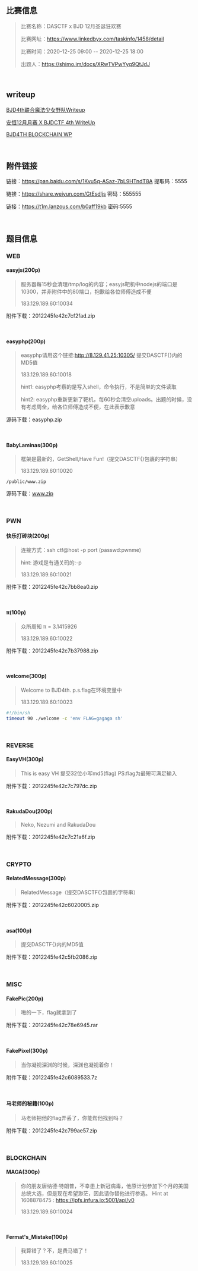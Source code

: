 ## 比赛信息

> 比赛名称：DASCTF x BJD 12月圣诞狂欢赛
>
> 比赛网址：https://www.linkedbyx.com/taskinfo/1458/detail
>
> 比赛时间：2020-12-25 09:00 -- 2020-12-25 18:00
>
> 出题人：https://shimo.im/docs/XRwTVPwYyq9QtJdJ

<br/>

## writeup

[BJD4th联合魔法少女野队Writeup](http://www.snowywar.top/?p=1501)

[安恒12月月赛 X BJDCTF 4th WriteUp](https://l1near.top/index.php/2020/12/27/87.html)

[BJD4TH BLOCKCHAIN WP](https://imagin.vip/?p=1534)

<br/>

## 附件链接

链接：https://pan.baidu.com/s/1Kvu5q-ASaz-7bL9HTndT8A 提取码：5555

链接：https://share.weiyun.com/GtEsdljs 密码：555555

链接：https://t1m.lanzous.com/b0aff19kb 密码:5555

<br/>

## 题目信息

### WEB

#### easyjs(200p)

> 服务器每15秒会清理/tmp/log的内容；easyjs靶机中nodejs的端口是10300，并非附件中的80端口，抱歉给各位师傅造成不便
>
> 183.129.189.60:10034

附件下载：2012245fe42c7cf2fad.zip

<br/>

#### easyphp(200p)

> easyphp请用这个链接:http://8.129.41.25:10305/ 提交DASCTF{}内的MD5值
>
> 183.129.189.60:10018
>
> hint1: easyphp考察的是写入shell，命令执行，不是简单的文件读取
>
> hint2: easyphp重新更新了靶机，每60秒会清空uploads。出题的时候，没有考虑周全，给各位师傅造成不便，在此表示歉意

源码下载：easyphp.zip

<br/>

#### BabyLaminas(300p)

> 框架是最新的，GetShell,Have Fun!（提交DASCTF{}包裹的字符串）
>
> 183.129.189.60:10020

`/public/www.zip`

源码下载：www.zip

<br/>

### PWN

#### 快乐打砖块(200p)

> 连接方式：ssh ctf@host -p port (passwd:pwnme) 
>
> hint: 游戏是有通关码的:-p
>
> 183.129.189.60:10021

附件下载：2012245fe42c7bb8ea0.zip

<br/>

#### π(100p)

> 众所周知 π = 3.1415926
>
> 183.129.189.60:10022

附件下载：2012245fe42c7b37988.zip

<br/>

#### welcome(300p)

> Welcome to BJD4th. p.s.flag在环境变量中
>
> 183.129.189.60:10023

```bash run.sh
#!/bin/sh
timeout 90 ./welcome -c 'env FLAG=gagaga sh'
```

<br/>

### REVERSE

#### EasyVH(300p)

> This is easy VH 提交32位小写md5(flag) PS:flag为最短可满足输入

附件下载：2012245fe42c7c797dc.zip

<br/>

#### RakudaDou(200p)

> Neko, Nezumi and RakudaDou

附件下载：2012245fe42c7c21a6f.zip

<br/>

### CRYPTO

#### RelatedMessage(300p)

> RelatedMessage（提交DASCTF{}包裹的字符串）

附件下载：2012245fe42c6020005.zip

<br/>

#### asa(100p)

> 提交DASCTF{}内的MD5值

附件下载：2012245fe42c5fb2086.zip

<br/>

### MISC

#### FakePic(200p)

> 啪的一下，flag就拿到了

附件下载：2012245fe42c78e6945.rar

<br/>

#### FakePixel(300p)

> 当你凝视深渊的时候，深渊也凝视着你！

附件下载：2012245fe42c6089533.7z

<br/>

#### 马老师的秘籍(100p)

> 马老师把他的flag弄丢了，你能帮他找到吗？

附件下载：2012245fe42c799ae57.zip

<br/>

### BLOCKCHAIN

#### MAGA(300p)

> 你的朋友唐纳德·特朗普，不幸患上新冠病毒，他原计划参加下个月的美国总统大选，但是现在希望渺茫，因此请你替他进行参选。 Hint at 1608878475 : https://ipfs.infura.io:5001/api/v0
>
> 183.129.189.60:10024

<br/>

#### Fermat's_Mistake(100p)

> 我算错了？不，是费马错了！
>
> 183.129.189.60:10025

